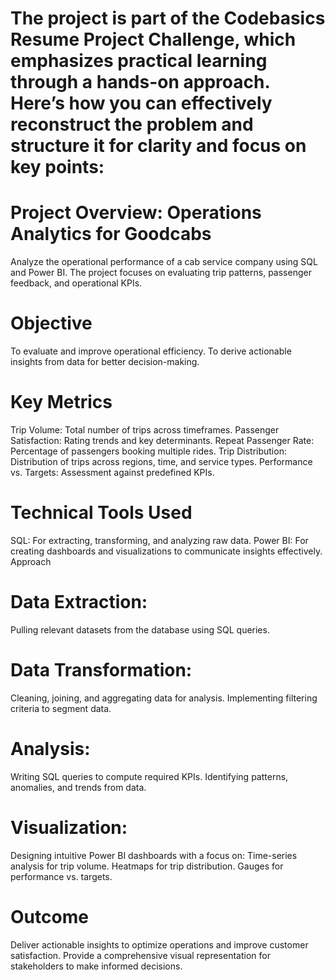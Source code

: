 # The project is part of the Codebasics Resume Project Challenge, which emphasizes practical learning through a hands-on approach. Here’s how you can effectively reconstruct the problem and structure it for clarity and focus on key points:

# Project Overview: Operations Analytics for Goodcabs
Analyze the operational performance of a cab service company using SQL and Power BI. The project focuses on evaluating trip patterns, passenger feedback, and operational KPIs.

# Objective
To evaluate and improve operational efficiency.
To derive actionable insights from data for better decision-making.

# Key Metrics
Trip Volume: Total number of trips across timeframes.
Passenger Satisfaction: Rating trends and key determinants.
Repeat Passenger Rate: Percentage of passengers booking multiple rides.
Trip Distribution: Distribution of trips across regions, time, and service types.
Performance vs. Targets: Assessment against predefined KPIs.

# Technical Tools Used
SQL: For extracting, transforming, and analyzing raw data.
Power BI: For creating dashboards and visualizations to communicate insights effectively.
Approach
# Data Extraction:

Pulling relevant datasets from the database using SQL queries.
# Data Transformation:

Cleaning, joining, and aggregating data for analysis.
Implementing filtering criteria to segment data.
# Analysis:

Writing SQL queries to compute required KPIs.
Identifying patterns, anomalies, and trends from data.

# Visualization:

Designing intuitive Power BI dashboards with a focus on:
Time-series analysis for trip volume.
Heatmaps for trip distribution.
Gauges for performance vs. targets.
# Outcome
Deliver actionable insights to optimize operations and improve customer satisfaction.
Provide a comprehensive visual representation for stakeholders to make informed decisions.

